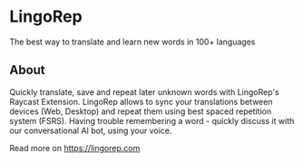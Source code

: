 # LingoRep

The best way to translate and learn new words in 100+ languages

## About

Quickly translate, save and repeat later unknown words with LingoRep's Raycast Extension.
LingoRep allows to sync your translations between devices (Web, Desktop) and repeat them
using best spaced repetition system (FSRS). Having trouble remembering a word - quickly discuss
it with our conversational AI bot, using your voice.

Read more on https://lingorep.com
